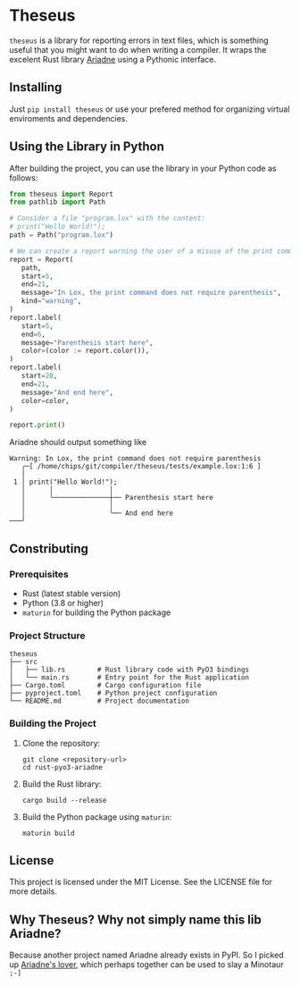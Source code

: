 # Theseus

`theseus` is a library for reporting errors in text files, which is something 
useful that you might want to do when writing a compiler. It wraps the excelent
Rust library [Ariadne](https://github.com/zesterer/ariadne) using a Pythonic 
interface.

## Installing 

Just `pip install theseus` or use your prefered method for organizing virtual 
enviroments and dependencies.

## Using the Library in Python

After building the project, you can use the library in your Python code as follows:

```python
from theseus import Report
from pathlib import Path

# Consider a file "program.lox" with the content:
# print("Hello World!");
path = Path("program.lox")

# We can create a report warning the user of a misuse of the print command.
report = Report(
   path,
   start=5,
   end=21,
   message="In Lox, the print command does not require parenthesis",
   kind="warning",
)
report.label(
   start=5,
   end=6,
   message="Parenthesis start here",
   color=(color := report.color()),
)
report.label(
   start=20,
   end=21,
   message="And end here",
   color=color,
)

report.print()
```

Ariadne should output something like

```
Warning: In Lox, the print command does not require parenthesis
   ╭─[ /home/chips/git/compiler/theseus/tests/example.lox:1:6 ]
   │
 1 │ print("Hello World!");
   │      │              │  
   │      ╰──────────────┼── Parenthesis start here
   │                     │  
   │                     ╰── And end here
───╯
```

## Constributing

### Prerequisites

- Rust (latest stable version)
- Python (3.8 or higher)
- `maturin` for building the Python package

### Project Structure

```
theseus
├── src
│   ├── lib.rs        # Rust library code with PyO3 bindings
│   └── main.rs       # Entry point for the Rust application
├── Cargo.toml        # Cargo configuration file
├── pyproject.toml    # Python project configuration
└── README.md         # Project documentation
```

### Building the Project

1. Clone the repository:
   ```
   git clone <repository-url>
   cd rust-pyo3-ariadne
   ```

2. Build the Rust library:
   ```
   cargo build --release
   ```

3. Build the Python package using `maturin`:
   ```
   maturin build
   ```

## License

This project is licensed under the MIT License. See the LICENSE file for more details.


## Why Theseus? Why not simply name this lib Ariadne?

Because another project named Ariadne already exists in PyPI. So I picked up 
[Ariadne's lover](https://en.wikipedia.org/wiki/Ariadne#Minos_and_Theseus), 
which perhaps together can be used to slay a Minotaur `;-]`